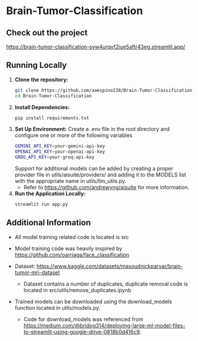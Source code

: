 ﻿# Brain-Tumor-Classification

## Check out the project
https://brain-tumor-classification-syw4urqyf2jue5aftr43eg.streamlit.app/

## Running Locally
1. **Clone the repository:**
   ```bash
   git clone https://github.com/aaespino238/Brain-Tumor-Classification.git
   cd Brain-Tumor-Classification
2. **Install Dependencies:**
   ```bash
   pip install requirements.txt
3. **Set Up Environment:**
   Create a .env file in the root directory and configure one or more of the following variables
   ```bash
   GEMINI_API_KEY=your-gemini-api-key
   OPENAI_API_KEY=your-openai-api-key
   GROQ_API_KEY=your-groq-api-key
   ```
   Support for additional models can be added by creating a proper provider file in utils/aisuite/providers/ and adding it to the MODELS list with the appropriate name in utils/llm_utils.py. 
   - Refer to https://github.com/andrewyng/aisuite for more information.
5. **Run the Application Locally:**
   ```bash
   streamlit run app.py

## Additional Information
- All model training related code is located is src
- Model training code was heavily inspired by https://github.com/oarriaga/face_classification
- Dataset: https://www.kaggle.com/datasets/masoudnickparvar/brain-tumor-mri-dataset
   - Dataset contains a number of duplicates, duplicate removal code is located in src/utils/remove_duplicates.ipynb

- Trained models can be downloaded using the download_models function located in utils/models.py.
     - Code for download_models was referenced from https://medium.com/@bridog314/deploying-large-ml-model-files-to-streamlit-using-google-drive-0818b0d416c9.

